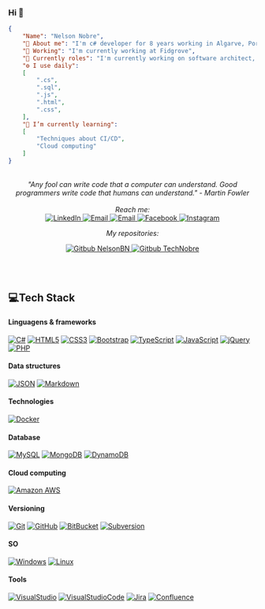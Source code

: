### Hi 👋
```json
{
	"Name": "Nelson Nobre",
	"🚀 About me": "I'm c# developer for 8 years working in Algarve, Portugal",
	"🏢 Working": "I'm currently working at Fidgrove",
	"🔭 Currently roles": "I'm currently working on software architect, backend developer and team lider",
	"⚙️ I use daily":
	[
		".cs",
		".sql",
		".js",
		".html",
		".css",	
	],
	"🌱 I’m currently learning":
	[
		"Techniques about CI/CD",
		"Cloud computing"
	]
}

```
<br>
<div align="center">
<i>"Any fool can write code that a computer can understand. Good programmers write code that humans can understand." - Martin Fowler</i>
<br><br>
<i>Reach me:</i>

<br>

<a href="https://www.linkedin.com/in/nelsonbnobre/" target="_blank">
	<img src="https://img.shields.io/badge/LinkedIn-%230077B5.svg?&style=flat&logo=linkedin&logoColor=white" alt="LinkedIn">
</a>

<a href="mailto:technobre@gmail.com" target="_blank">
	<img src="https://img.shields.io/badge/Email-%23EA4335.svg?&style=flat&logo=gmail&logoColor=white" alt="Email">
</a>

<a href="NelsonBN#7116" target="_blank">
	<img src="https://img.shields.io/badge/Discord%20NelsonBN%237116-5865F2.svg?&style=flat&logo=Discord&logoColor=white" alt="Email">
</a>

<a href="https://www.facebook.com/NelsonBNobre" target="_blank">
	<img src="https://img.shields.io/badge/Facebook-%231877F2.svg?&style=flat&logo=facebook&logoColor=white" alt="Facebook">
</a>

<a href="https://www.instagram.com/nelsonbn/" target="_blank">
	<img src="https://img.shields.io/badge/Instagram-%23E4405F.svg?&style=flat&logo=instagram&logoColor=white" alt="Instagram">
</a>

<br>

<i>My repositories:</i>

<a href="https://github.com/NelsonBN/" target="_blank">
	<img src="https://img.shields.io/badge/Gitbub%20NelsonBN-000.svg?&style=flat&logo=Github&logoColor=white" alt="Gitbub NelsonBN">
</a>

<a href="https://github.com/TechNobre/" target="_blank">
	<img src="https://img.shields.io/badge/Gitbub%20TechNobre-000.svg?&style=flat&logo=Github&logoColor=white" alt="Gitbub TechNobre">
</a>


<br><br>

</div>

## 💻Tech Stack

#### Linguagens & frameworks
[![C#](https://img.shields.io/badge/-C%23-05122A?style=flat&logo=c-sharp&logoColor=239120&link=https://github.com/NelsonBN)](https://github.com/NelsonBN)
[![HTML5](https://img.shields.io/badge/-HTML5-05122A?style=flat&logo=HTML5&link=https://github.com/NelsonBN)](https://github.com/NelsonBN)
[![CSS3](https://img.shields.io/badge/-CSS3-05122A?style=flat&logo=CSS3&logoColor=1572B6&link=https://github.com/NelsonBN)](https://github.com/NelsonBN)
[![Bootstrap](https://img.shields.io/badge/-Bootstrap-05122A?style=flat&logo=bootstrap&logoColor=563D7C&link=https://github.com/NelsonBN)](https://github.com/NelsonBN)
[![TypeScript](https://img.shields.io/badge/-TypeScript-05122A?style=flat&logo=typescript&link=https://github.com/NelsonBN)](https://github.com/NelsonBN)
[![JavaScript](https://img.shields.io/badge/-JavaScript-05122A?style=flat&logo=javascript&link=https://github.com/NelsonBN)](https://github.com/NelsonBN)
[![jQuery](https://img.shields.io/badge/-jQuery-05122A?style=flat&logo=jQuery&logoColor=0769AD&link=https://github.com/NelsonBN)](https://github.com/NelsonBN)
[![PHP](https://img.shields.io/badge/-PHP-05122A?style=flat&logo=php&logoColor=777BB4&link=https://github.com/NelsonBN)](https://github.com/NelsonBN)

#### Data structures
[![JSON](https://img.shields.io/badge/-JSON-05122A?style=flat&logo=json&logoColor=FFFFFF&link=https://github.com/NelsonBN)](https://github.com/NelsonBN)
[![Markdown](https://img.shields.io/badge/-Markdown-05122A?style=flat&logo=markdown&link=https://github.com/NelsonBN)](https://github.com/NelsonBN)

#### Technologies
[![Docker](https://img.shields.io/badge/-Docker-05122A?style=flat&logo=docker&link=https://github.com/NelsonBN)](https://github.com/NelsonBN)

#### Database
[![MySQL](https://img.shields.io/badge/-MySQL-05122A?style=flat&logo=mysql&link=https://github.com/NelsonBN)](https://github.com/NelsonBN)
[![MongoDB](https://img.shields.io/badge/-MongoDB-05122A?style=flat&logo=mongodb&link=https://github.com/NelsonBN)](https://github.com/NelsonBN)
[![DynamoDB](https://img.shields.io/badge/-DynamoDB-05122A?style=flat&logo=Amazon-DynamoDB&link=https://github.com/NelsonBN)](https://github.com/NelsonBN)



#### Cloud computing
[![Amazon AWS](https://img.shields.io/badge/Amazon%20AWS-05122A?style=flat&logo=amazon-aws&logoColor=FF6F00&link=https://github.com/NelsonBN)](https://github.com/NelsonBN)

#### Versioning
[![Git](https://img.shields.io/badge/-Git-05122A?style=flat&logo=git&link=https://github.com/NelsonBN)](https://github.com/NelsonBN)
[![GitHub](https://img.shields.io/badge/-GitHub-05122A?style=flat&logo=github&link=https://github.com/NelsonBN)](https://github.com/NelsonBN)
[![BitBucket](https://img.shields.io/badge/-BitBucket-05122A?style=flat&logo=bitbucket&logoColor=0052CC&link=https://github.com/NelsonBN)](https://github.com/NelsonBN)
[![Subversion](https://img.shields.io/badge/-Subversion-05122A?style=flat&logo=Subversion&link=https://github.com/NelsonBN)](https://github.com/NelsonBN)

#### SO
[![Windows](https://img.shields.io/badge/-Windows-05122A?style=flat&logo=Windows&logoColor=0078D6&link=https://github.com/NelsonBN)](https://github.com/NelsonBN)
[![Linux](https://img.shields.io/badge/-Linux-05122A?style=flat&logo=linux&logoColor=FCC624&link=https://github.com/NelsonBN)](https://github.com/NelsonBN)

#### Tools
[![VisualStudio](https://img.shields.io/badge/-Visual%20Studio-05122A?style=flat&logo=Visual-Studio&logoColor=5C2D91&link=https://github.com/NelsonBN)](https://github.com/NelsonBN)
[![VisualStudioCode](https://img.shields.io/badge/-Visual%20Studio%20Code-05122A?style=flat&logo=Visual-Studio-Code&logoColor=007ACC&link=https://github.com/NelsonBN)](https://github.com/NelsonBN)
[![Jira](https://img.shields.io/badge/-Jira-05122A?style=flat&logo=Jira&logoColor=0052CC&link=https://github.com/NelsonBN)](https://github.com/NelsonBN)
[![Confluence](https://img.shields.io/badge/-Confluence-05122A?style=flat&logo=Confluence&logoColor=0052CC&link=https://github.com/NelsonBN)](https://github.com/NelsonBN)